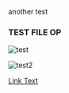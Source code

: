 another test

### TEST FILE OP

![test](https://images.unsplash.com/photo-1719937206341-38a6392dfdef?q=80&w=2070&auto=format&fit=crop&ixlib=rb-4.0.3&ixid=M3wxMjA3fDF8MHxwaG90by1wYWdlfHx8fGVufDB8fHx8fA%3D%3D)

![test2](https://i.giphy.com/media/v1.Y2lkPTc5MGI3NjExajU4NXljOHJqZjNza3p6eTFneW5qendlbzhmYnN3bzZ5bXFjajJ2MyZlcD12MV9pbnRlcm5hbF9naWZfYnlfaWQmY3Q9Zw/c1AfqKTvATepFDTpnY/giphy.gif)

[Link Text](https://google.com)
